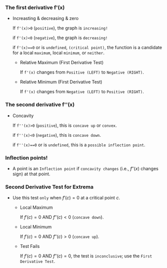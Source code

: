### The first derivative f'(x)

- Increasting & decreasing & zero

    If `f'(x)>0` (`positive`), the graph is `increasing!`
    
    if `f'(x)<0` (`negative`), the graph is `decreasing!`

    if `f'(x)==0` or is `undefined`, `(critical point)`, the function is a candidate for a local `maximum`, local `minimum`, or `neither`.

    - Relative Maximum (First Derivative Test)
        
        If `f'(x)` changes from `Positive (LEFT)` to `Negative (RIGHT)`.
    
    - Relative Minimum (First Derivative Test)
        
        If `f'(x)` changes from `Negative (LEFT)` to `Positive (RIGHT)`.
    
### The second derivative f''(x)
    
- Concavity

    If `f''(x)>0` (`positive`), this is `concave up` or `convex`.
    
    if `f''(x)<0` (`negative`), this is `concave down`.

    if `f''(x)==0` or is `undefined`, this is a `possible inflection point`.

### Inflection points!

* A point is an `Inflection point` if `concavity changes` (i.e., $f''(x)$ changes sign) at that point.

### Second Derivative Test for Extrema

* Use this test `only` when $f'(c)=0$ at a critical point $c$.

    - Local Maximum
        
        If $f'(c)=0$ AND $f''(c) < 0$ (`concave down`).
    
    - Local Minimum
        
        If $f'(c)=0$ AND $f''(c) > 0$ (`concave up`).

    - Test Fails
        
        If $f'(c)=0$ AND $f''(c) = 0$, the test is `inconclusive`; use the `First Derivative Test`.
